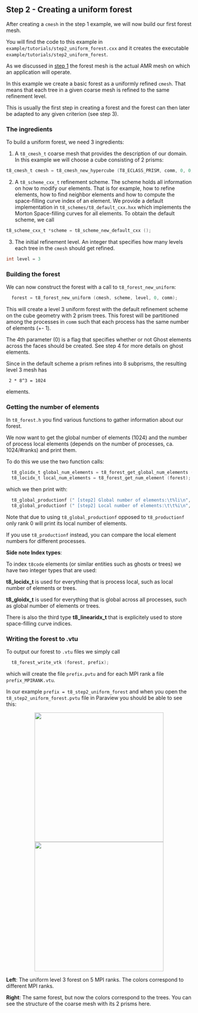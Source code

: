 ## Step 2 - Creating a uniform forest

After creating a `cmesh` in the step 1 example, we will now build our first forest mesh.

You will find the code to this example in `example/tutorials/step2_uniform_forest.cxx` and it creates the executable `example/tutorials/step2_uniform_forest`.

As we discussed in [step 1](https://github.com/holke/t8code/wiki/Step-1---Creating-a-coarse-mesh) the forest 
mesh is the actual AMR mesh on which an application will operate.

In this example we create a basic forest as a uniformly refined `cmesh`. That means that
each tree in a given coarse mesh is refined to the same refinement level.

This is usually the first step in creating a forest and the forest can then later be adapted
to any given criterion (see step 3).

### The ingredients

To build a uniform forest, we need 3 ingredients:

1. A `t8_cmesh_t` coarse mesh that provides the description of our domain. In this example we will choose a cube consisting of 2 prisms:
```C
t8_cmesh_t cmesh = t8_cmesh_new_hypercube (T8_ECLASS_PRISM, comm, 0, 0, 0);
```

2. A `t8_scheme_cxx_t` refinement scheme. The scheme holds all information on how to modify our elements.
   That is for example, how to refine elements, how to find neighbor elements and how to compute the space-filling curve index of 
   an element. We provide a default implementation in `t8_schemes/t8_default_cxx.hxx` which implements the Morton Space-filling curves
   for all elements. To obtain the default scheme, we call
```C
t8_scheme_cxx_t *scheme = t8_scheme_new_default_cxx ();
```

3. The initial refinement level. An integer that specifies how many levels each tree in the `cmesh` should get refined.
```C
int level = 3
```

### Building the forest

We can now construct the forest with a call to `t8_forest_new_uniform`:
```C
  forest = t8_forest_new_uniform (cmesh, scheme, level, 0, comm);
```

This will create a level 3 uniform forest with the default refinement scheme on the
cube geometry with 2 prism trees.
This forest will be partitioned among the processes in `comm` such that each process has the same
number of elements (+- 1).


The 4th parameter (0) is a flag that specifies whether or not Ghost elements across the faces should be created.
See step 4 for more details on ghost elements.

Since in the default scheme a prism refines into 8 subprisms, the resulting level 3 mesh has
```
 2 * 8^3 = 1024
```
elements.

### Getting the number of elements

In `t8_forest.h` you find various functions to gather information about our forest.

We now want to get the global number of elements (1024) and the number of process local elements (depends on the number of processes, ca. 1024/#ranks) and print them.

To do this we use the two function calls:

```C
  t8_gloidx_t global_num_elements = t8_forest_get_global_num_elements (forest);
  t8_locidx_t local_num_elements = t8_forest_get_num_element (forest);
```

which we then print with:
```C
  t8_global_productionf (" [step2] Global number of elements:\t%li\n", global_num_elements);
  t8_global_productionf (" [step2] Local number of elements:\t\t%i\n", local_num_elements);
```

Note that due to using `t8_global_productionf` opposed to `t8_productionf` only rank 0 will print its local number of elements.

If you use `t8_productionf` instead, you can compare the local element numbers for different processes.

**Side note Index types**:

 To index `t8code` elements (or similar entities such as ghosts or trees) we have two integer types that are
used:

**t8_locidx_t** is used for everything that is process local, such as local number of elements or trees.

**t8_gloidx_t** is used for everything that is global across all processes, such as global number of elements or trees.

There is also the third type **t8_linearidx_t** that is explicitely used to store space-filling curve indices.

### Writing the forest to .vtu

To output our forest to `.vtu` files we simply call

```C
  t8_forest_write_vtk (forest, prefix);
```

which will create the file `prefix.pvtu` and for each MPI rank a file `prefix_MPIRANK.vtu`.

In our example `prefix = t8_step2_uniform_forest` and when you open the `t8_step2_uniform_forest.pvtu` file in Paraview you should be able to see this:

<p align="center">
<img src="https://github.com/holke/t8code/wiki/pictures/tutorials/Step2_uniformForest_5ranks.png" height="350">
<img src="https://github.com/holke/t8code/wiki/pictures/tutorials/Step2_uniformForest_treeid.png" height="350">
</p>

**Left**: The uniform level 3 forest on 5 MPI ranks. The colors correspond to different MPI ranks.

**Right**: The same forest, but now the colors correspond to the trees. You can see the structure of the coarse mesh with its 2 prisms here.